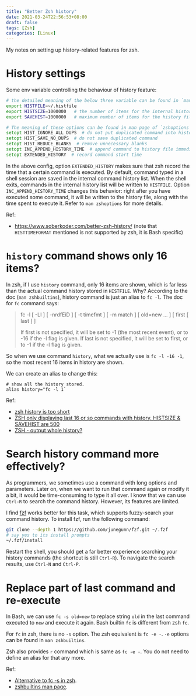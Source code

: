 ```yaml
---
title: "Better Zsh history"
date: 2021-03-24T22:56:53+08:00
draft: false
tags: [Zsh]
categories: [Linux]
---
```


My notes on setting up history-related features for zsh.

<!--more-->

# History settings

Some env variable controlling the behaviour of history feature:

```zsh
# the detailed meaning of the below three variable can be found in `man zshparam`.
export HISTFILE=~/.histfile
export HISTSIZE=1000000   # the number of items for the internal history list
export SAVEHIST=1000000   # maximum number of items for the history file

# The meaning of these options can be found in man page of `zshoptions`.
setopt HIST_IGNORE_ALL_DUPS  # do not put duplicated command into history list
setopt HIST_SAVE_NO_DUPS  # do not save duplicated command
setopt HIST_REDUCE_BLANKS  # remove unnecessary blanks
setopt INC_APPEND_HISTORY_TIME  # append command to history file immediately after execution
setopt EXTENDED_HISTORY  # record command start time
```

In the above config, option `EXTENDED_HISTORY` makes sure that zsh record the
time that a certain command is executed. By default, command typed in a shell
session are saved in the internal command history list. When the shell exits,
commands in the internal history list will be written to `HISTFILE`. Option
`INC_APPEND_HISTORY_TIME` changes this behavior: right after you have executed
some command, it will be written to the history file, along with the time spent
to execute it. Refer to `man zshoptions` for more details.

Ref:

+ https://www.soberkoder.com/better-zsh-history/ (note that `HISTTIMEFORMAT` mentioned is not supported by zsh, it is Bash specific)

# `history` command shows only 16 items?

In zsh, if I use `history` command, only 16 items are shown, which is far less
than the actual command history stored in `HISTFILE`. Why? According to the doc
(`man zshbuiltins`), history command is just an alias to `fc -l`. The doc for
`fc` command says:

>
> fc -l [ -LI ] [ -nrdfEiD ] [ -t timefmt ] [ -m match ]
             [ old=new ... ] [ first [ last ] ]
>
> If first is not specified, it will be set to -1 (the most recent event), or to
> -16 if the -l flag is given.  If last is not specified, it will be set to first,
> or to -1 if the -l flag is given.

So when we use command `history`, what we actually use is `fc -l -16 -1`, so
the most recent 16 items in history are shown.

We can create an alias to change this:

```
# show all the history stored.
alias history="fc -l 1`
```

Ref:

+ [zsh history is too short](https://stackoverflow.com/q/26846738/6064933)
+ [ZSH only displaying last 16 or so commands with history. HISTSIZE & SAVEHIST are 500](https://superuser.com/q/160342/736190)
+ [ZSH - output whole history?](https://superuser.com/q/232457/736190)

# Search history command more effectively?

As programmers, we sometimes use a command with long options and parameters.
Later on, when we want to run that command again or modify it a bit, it would
be time-consuming to type it all over. I know that we can use `Ctrl-R` to
search the command history. However, its features are limited.

I find [fzf](https://github.com/junegunn/fzf) works better for this task, which
supports fuzzy-search your command history. To install fzf, run the following
command:

```zsh
git clone --depth 1 https://github.com/junegunn/fzf.git ~/.fzf
# say yes to its install prompts
~/.fzf/install
```

Restart the shell, you should get a far better experience searching your
history commands (the shortcut is still `Ctrl-R`). To navigate the search
results, use `Ctrl-N` and `Ctrl-P`.

# Replace part of last command and re-execute

In Bash, we can use `fc -s old=new` to replace string `old` in the last command
executed to `new` and execute it again. Bash builtin `fc` is different from zsh
`fc`.

For `fc` in zsh, there is no `-s` option. The zsh equivalent is `fc -e -`. `-e`
options can be found in `man zshbuiltins`.

Zsh also provides `r` command which is same as `fc -e -`. You do not need to
define an alias for that any more.

Ref:

+ [Alternative to fc -s in zsh](https://superuser.com/q/794307/736190).
+ [zshbuiltins man page](https://linux.die.net/man/1/zshbuiltins).
